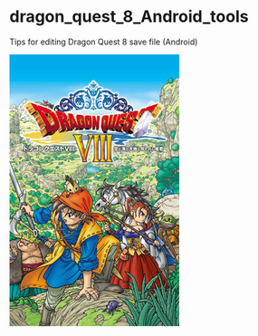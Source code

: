 # dragon_quest_8_Android_tools
Tips for editing Dragon Quest 8 save file (Android)

![DQ8](./imgs/dq8.jpg)

